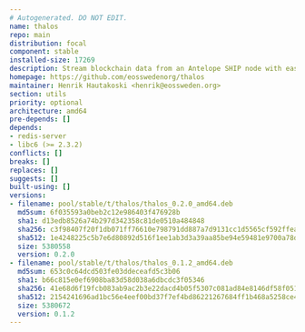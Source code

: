 ```yaml
---
# Autogenerated. DO NOT EDIT.
name: thalos
repo: main
distribution: focal
component: stable
installed-size: 17269
description: Stream blockchain data from an Antelope SHIP node with ease.
homepage: https://github.com/eosswedenorg/thalos
maintainer: Henrik Hautakoski <henrik@eossweden.org>
section: utils
priority: optional
architecture: amd64
pre-depends: []
depends:
- redis-server
- libc6 (>= 2.3.2)
conflicts: []
breaks: []
replaces: []
suggests: []
built-using: []
versions:
- filename: pool/stable/t/thalos/thalos_0.2.0_amd64.deb
  md5sum: 6f035593a0beb2c12e986403f476928b
  sha1: d13edb8526a74b297d342358c81de0510a484848
  sha256: c3f98407f20f1db071ff76610e798791dd887a7d9131cc1d5565cf592ffead72
  sha512: 1e4248225c5b7e6d80892d516f1ee1ab3d3a39aa85be94e59481e9700a78de7f6d8eea1f236acaa29f74a4de63b604418a60d491fada6f1b04c59fa128765808
  size: 5380558
  version: 0.2.0
- filename: pool/stable/t/thalos/thalos_0.1.2_amd64.deb
  md5sum: 653c0c64dcd503fe03ddeceafd5c3b06
  sha1: b66c815e0ef6908ba83d58d038a6dbcdc3f05346
  sha256: 41e68d6f19fcb083ab9ac2b3e22dacd4b05f5307c081ad84e8146df58f0513e0
  sha512: 2154241696ad1bc56e4eef00bd37f7ef4bd86221267684ff1b468a5258ce4875c00bb7755b5cfc0d8077899d9420ef2360487fc31bcc39996313d7c9bc2a7814
  size: 5380672
  version: 0.1.2
---
```

